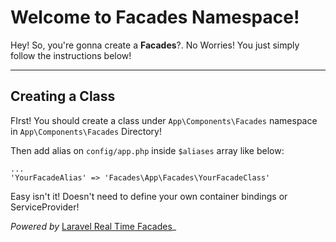 ﻿Welcome to Facades Namespace!
===================


Hey! So, you're gonna create a  **Facades**?. No Worries! You just simply follow the instructions below!

----------


Creating a Class
-------------

FIrst! You should create a class under `App\Components\Facades` namespace in `App\Components\Facades` Directory!

Then add alias on `config/app.php` inside `$aliases` array like below: 

```
...
'YourFacadeAlias' => 'Facades\App\Facades\YourFacadeClass'
```

Easy isn't it! Doesn't need to define your own container bindings or ServiceProvider! 

_Powered by_ [Laravel Real Time Facades](https://laravel.com/docs/5.5/facades#real-time-facades)_

